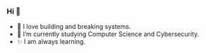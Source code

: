### Hi 👋

<!--
**jg-rivera/jg-rivera** is a ✨ _special_ ✨ repository because its `README.md` (this file) appears on your GitHub profile.
-->

- 🔭 I love building and breaking systems.
- 🌱 I’m currently studying Computer Science and Cybersecurity.
- ✨ I am always learning.
